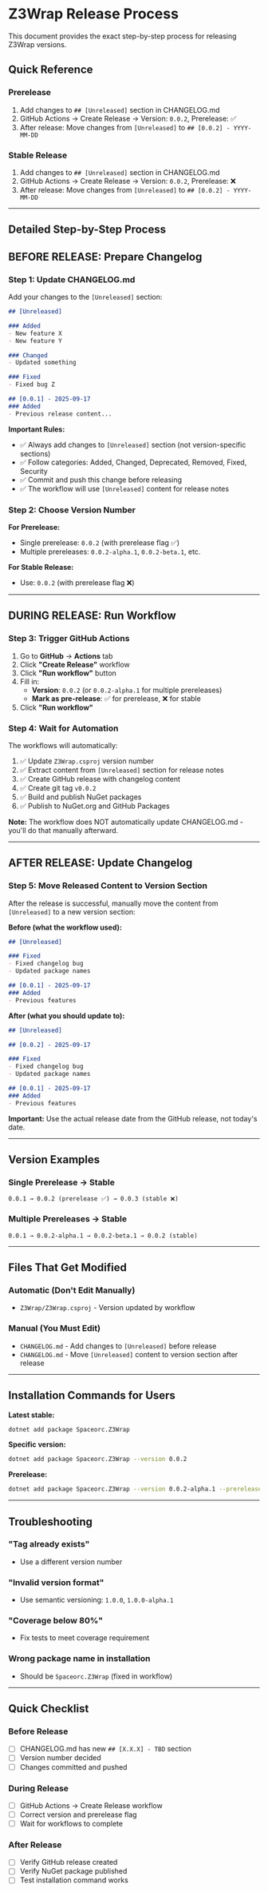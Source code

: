 # Z3Wrap Release Process

This document provides the exact step-by-step process for releasing Z3Wrap versions.

## Quick Reference

### Prerelease
1. Add changes to `## [Unreleased]` section in CHANGELOG.md
2. GitHub Actions → Create Release → Version: `0.0.2`, Prerelease: ✅
3. After release: Move changes from `[Unreleased]` to `## [0.0.2] - YYYY-MM-DD`

### Stable Release
1. Add changes to `## [Unreleased]` section in CHANGELOG.md
2. GitHub Actions → Create Release → Version: `0.0.2`, Prerelease: ❌
3. After release: Move changes from `[Unreleased]` to `## [0.0.2] - YYYY-MM-DD`

---

## Detailed Step-by-Step Process

## BEFORE RELEASE: Prepare Changelog

### Step 1: Update CHANGELOG.md

Add your changes to the `[Unreleased]` section:

```markdown
## [Unreleased]

### Added
- New feature X
- New feature Y

### Changed
- Updated something

### Fixed
- Fixed bug Z

## [0.0.1] - 2025-09-17
### Added
- Previous release content...
```

**Important Rules:**
- ✅ Always add changes to `[Unreleased]` section (not version-specific sections)
- ✅ Follow categories: Added, Changed, Deprecated, Removed, Fixed, Security
- ✅ Commit and push this change before releasing
- ✅ The workflow will use `[Unreleased]` content for release notes

### Step 2: Choose Version Number

**For Prerelease:**
- Single prerelease: `0.0.2` (with prerelease flag ✅)
- Multiple prereleases: `0.0.2-alpha.1`, `0.0.2-beta.1`, etc.

**For Stable Release:**
- Use: `0.0.2` (with prerelease flag ❌)

---

## DURING RELEASE: Run Workflow

### Step 3: Trigger GitHub Actions

1. Go to **GitHub** → **Actions** tab
2. Click **"Create Release"** workflow
3. Click **"Run workflow"** button
4. Fill in:
   - **Version**: `0.0.2` (or `0.0.2-alpha.1` for multiple prereleases)
   - **Mark as pre-release**: ✅ for prerelease, ❌ for stable
5. Click **"Run workflow"**

### Step 4: Wait for Automation

The workflows will automatically:
1. ✅ Update `Z3Wrap.csproj` version number
2. ✅ Extract content from `[Unreleased]` section for release notes
3. ✅ Create GitHub release with changelog content
4. ✅ Create git tag `v0.0.2`
5. ✅ Build and publish NuGet packages
6. ✅ Publish to NuGet.org and GitHub Packages

**Note:** The workflow does NOT automatically update CHANGELOG.md - you'll do that manually afterward.

---

## AFTER RELEASE: Update Changelog

### Step 5: Move Released Content to Version Section

After the release is successful, manually move the content from `[Unreleased]` to a new version section:

**Before (what the workflow used):**
```markdown
## [Unreleased]

### Fixed
- Fixed changelog bug
- Updated package names

## [0.0.1] - 2025-09-17
### Added
- Previous features
```

**After (what you should update to):**
```markdown
## [Unreleased]

## [0.0.2] - 2025-09-17

### Fixed
- Fixed changelog bug
- Updated package names

## [0.0.1] - 2025-09-17
### Added
- Previous features
```

**Important:** Use the actual release date from the GitHub release, not today's date.

---

## Version Examples

### Single Prerelease → Stable
```
0.0.1 → 0.0.2 (prerelease ✅) → 0.0.3 (stable ❌)
```

### Multiple Prereleases → Stable
```
0.0.1 → 0.0.2-alpha.1 → 0.0.2-beta.1 → 0.0.2 (stable)
```

---

## Files That Get Modified

### Automatic (Don't Edit Manually)
- `Z3Wrap/Z3Wrap.csproj` - Version updated by workflow

### Manual (You Must Edit)
- `CHANGELOG.md` - Add changes to `[Unreleased]` before release
- `CHANGELOG.md` - Move `[Unreleased]` content to version section after release

---

## Installation Commands for Users

**Latest stable:**
```bash
dotnet add package Spaceorc.Z3Wrap
```

**Specific version:**
```bash
dotnet add package Spaceorc.Z3Wrap --version 0.0.2
```

**Prerelease:**
```bash
dotnet add package Spaceorc.Z3Wrap --version 0.0.2-alpha.1 --prerelease
```

---

## Troubleshooting

### "Tag already exists"
- Use a different version number

### "Invalid version format"
- Use semantic versioning: `1.0.0`, `1.0.0-alpha.1`

### "Coverage below 80%"
- Fix tests to meet coverage requirement

### Wrong package name in installation
- Should be `Spaceorc.Z3Wrap` (fixed in workflow)

---

## Quick Checklist

### Before Release
- [ ] CHANGELOG.md has new `## [X.X.X] - TBD` section
- [ ] Version number decided
- [ ] Changes committed and pushed

### During Release
- [ ] GitHub Actions → Create Release workflow
- [ ] Correct version and prerelease flag
- [ ] Wait for workflows to complete

### After Release
- [ ] Verify GitHub release created
- [ ] Verify NuGet package published
- [ ] Test installation command works